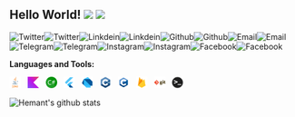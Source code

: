 ## Hello World! <img src="https://raw.githubusercontent.com/iampavangandhi/iampavangandhi/master/gifs/Hi.gif" width="25px"> <img src="https://komarev.com/ghpvc/?username=hemantbeast"></h2>

<img align="left" alt="Twitter" src="https://api.iconify.design/simple-icons/twitter.svg?color=white&height=22#gh-dark-mode-only">
<img align="left" alt="Twitter" src="https://api.iconify.design/simple-icons/twitter.svg?color=dark&height=22#gh-light-mode-only">

<a href="https://www.linkedin.com/in/hemantdesharma/" target="_blank">
  <img align="left" alt="Linkdein" src="https://api.iconify.design/simple-icons/linkedin.svg?color=white&height=22#gh-dark-mode-only" />
  <img align="left" alt="Linkdein" src="https://api.iconify.design/simple-icons/linkedin.svg?color=dark&height=22#gh-light-mode-only" />
</a>
<a href="https://github.com/hemantbeast" target="_blank">
  <img align="left" alt="Github" src="https://api.iconify.design/simple-icons/github.svg?color=white&height=22#gh-dark-mode-only" />
  <img align="left" alt="Github" src="https://api.iconify.design/simple-icons/github.svg?color=dark&height=22#gh-light-mode-only" />
</a>
<a href="mailto:hemantbeast@gmail.com" target="_blank">
  <img align="left" alt="Email" src="https://api.iconify.design/simple-icons/gmail.svg?color=white&height=22#gh-dark-mode-only" />
  <img align="left" alt="Email" src="https://api.iconify.design/simple-icons/gmail.svg?color=dark&height=22#gh-light-mode-only" />
</a>
<a href="https://t.me/hemantbeast" target="_blank">
  <img align="left" alt="Telegram" src="https://api.iconify.design/simple-icons/telegram.svg?color=white&height=22#gh-dark-mode-only" />
  <img align="left" alt="Telegram" src="https://api.iconify.design/simple-icons/telegram.svg?color=dark&height=22#gh-light-mode-only" />
</a>
<a href="https://instagram.com/hemantbeast" target="_blank">
  <img align="left" alt="Instagram" src="https://api.iconify.design/simple-icons/instagram.svg?color=white&height=22#gh-dark-mode-only" />
  <img align="left" alt="Instagram" src="https://api.iconify.design/simple-icons/instagram.svg?color=dark&height=22#gh-light-mode-only" />
</a>
<a href="https://facebook.com/hemantbeast" target="_blank">
  <img align="left" alt="Facebook" src="https://api.iconify.design/simple-icons/facebook.svg?color=white&height=22#gh-dark-mode-only" />
  <img align="left" alt="Facebook" src="https://api.iconify.design/simple-icons/facebook.svg?color=dark&height=22#gh-light-mode-only" />
</a>

<br /><br />

**Languages and Tools:**

<p align="left"> 
<img  height="20"  src="https://raw.githubusercontent.com/github/explore/80688e429a7d4ef2fca1e82350fe8e3517d3494d/topics/java/java.png">
&nbsp;
<img  height="20"  src="https://raw.githubusercontent.com/github/explore/80688e429a7d4ef2fca1e82350fe8e3517d3494d/topics/kotlin/kotlin.png">
&nbsp;
<img  height="20"  src="https://raw.githubusercontent.com/github/explore/80688e429a7d4ef2fca1e82350fe8e3517d3494d/topics/csharp/csharp.png">
&nbsp;
<img  height="20"  src="https://raw.githubusercontent.com/github/explore/80688e429a7d4ef2fca1e82350fe8e3517d3494d/topics/flutter/flutter.png">
&nbsp;
<img  height="20"  src="https://raw.githubusercontent.com/github/explore/80688e429a7d4ef2fca1e82350fe8e3517d3494d/topics/dart/dart.png">
&nbsp;
<img  height="20"  src="https://raw.githubusercontent.com/github/explore/80688e429a7d4ef2fca1e82350fe8e3517d3494d/topics/cpp/cpp.png">
&nbsp;
<img  height="20"  src="https://raw.githubusercontent.com/github/explore/80688e429a7d4ef2fca1e82350fe8e3517d3494d/topics/c/c.png">
&nbsp;
<img  height="20"  src="https://raw.githubusercontent.com/github/explore/80688e429a7d4ef2fca1e82350fe8e3517d3494d/topics/firebase/firebase.png">
&nbsp;
<img  height="20"  src="https://raw.githubusercontent.com/github/explore/80688e429a7d4ef2fca1e82350fe8e3517d3494d/topics/git/git.png">
&nbsp;
<img  height="20"  src="https://raw.githubusercontent.com/github/explore/80688e429a7d4ef2fca1e82350fe8e3517d3494d/topics/terminal/terminal.png">
</p>

![Hemant's github stats](https://github-readme-stats.vercel.app/api?username=hemantbeast&show_icons=true&theme=dark)
